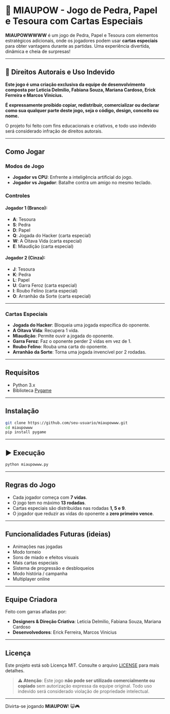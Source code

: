 
# 🐾 MIAUPOW - Jogo de Pedra, Papel e Tesoura com Cartas Especiais

**MIAUPOWWWWW** é um jogo de Pedra, Papel e Tesoura com elementos estratégicos adicionais, onde os jogadores podem usar **cartas especiais** para obter vantagens durante as partidas. Uma experiência divertida, dinâmica e cheia de surpresas!

---

## 🚫 Direitos Autorais e Uso Indevido

 **Este jogo é uma criação exclusiva da equipe de desenvolvimento composta por Leticia Delmilio, Fabiana Souza, Mariana Cardoso, Erick Ferreira e Marcos Vinicius.**

 **É expressamente proibido copiar, redistribuir, comercializar ou declarar como sua qualquer parte deste jogo, seja o código, design, conceito ou nome.**

 O projeto foi feito com fins educacionais e criativos, e todo uso indevido será considerado infração de direitos autorais.

---

##  Como Jogar

### Modos de Jogo
- **Jogador vs CPU**: Enfrente a inteligência artificial do jogo.
- **Jogador vs Jogador**: Batalhe contra um amigo no mesmo teclado.

### Controles
#### Jogador 1 (Branco):
- **A**: Tesoura
- **S**: Pedra
- **D**: Papel
- **Q**: Jogada do Hacker (carta especial)
- **W**: A Oitava Vida (carta especial)
- **E**: Miaudição (carta especial)

#### Jogador 2 (Cinza):
- **J**: Tesoura
- **K**: Pedra
- **L**: Papel
- **U**: Garra Feroz (carta especial)
- **I**: Roubo Felino (carta especial)
- **O**: Arranhão da Sorte (carta especial)

---

### Cartas Especiais
- **Jogada do Hacker**: Bloqueia uma jogada específica do oponente.
- **A Oitava Vida**: Recupera 1 vida.
- **Miaudição**: Permite ouvir a jogada do oponente.
- **Garra Feroz**: Faz o oponente perder 2 vidas em vez de 1.
- **Roubo Felino**: Rouba uma carta do oponente.
- **Arranhão da Sorte**: Torna uma jogada invencível por 2 rodadas.

---

##  Requisitos

- Python 3.x
- Biblioteca [Pygame](https://www.pygame.org/)

---

##  Instalação

```bash
git clone https://github.com/seu-usuario/miaupowww.git
cd miaupowww
pip install pygame
```

---

## ▶ Execução

```bash
python miaupowww.py
```

---

##  Regras do Jogo

- Cada jogador começa com **7 vidas**.
- O jogo tem no máximo **13 rodadas**.
- Cartas especiais são distribuídas nas rodadas **1, 5 e 9**.
- O jogador que reduzir as vidas do oponente a **zero primeiro vence**.

---

##  Funcionalidades Futuras (ideias)

- Animações nas jogadas
- Modo torneio
- Sons de miado e efeitos visuais
- Mais cartas especiais
- Sistema de progressão e desbloqueios
- Modo história / campanha
- Multiplayer online

---

##  Equipe Criadora

Feito com garras afiadas por:

- **Designers & Direção Criativa**: Leticia Delmilio, Fabiana Souza, Mariana Cardoso  
- **Desenvolvedores**: Erick Ferreira, Marcos Vinicius

---

##  Licença

Este projeto está sob Licença MIT. Consulte o arquivo [LICENSE](LICENSE) para mais detalhes.

> **⚠️ Atenção**: Este jogo **não pode ser utilizado comercialmente ou copiado** sem autorização expressa da equipe original. Todo uso indevido será considerado violação de propriedade intelectual.

---

 Divirta-se jogando **MIAUPOW**! 😺🎮
